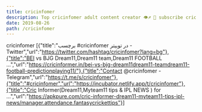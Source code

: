 ```yaml
---
title: cricinfomer
description: Top cricinfomer adult content creator 👁♐️ 👑 subscribe cricinfomer to my porn site below IG cricinfomer
date: 2019-08-26
path: /cricinfomer
---
```


cricinfomer
[{"title":"برچسب #cricinfomer در توییتر - Twitter","url":"https://twitter.com/hashtag/cricinfomer?lang=bg"},{"title":"BEI vs BJG Dream11,Dream11 team,Dream11 FOOTBALL ...","url":"https://cricinformer.in/bei-vs-bjg-dream11dream11-teamdream11-football-predictionplaying11/"},{"title":"Contact @cricinfomer - Telegram","url":"https://t.me/s/cricinfomer"},{"title":"#cricinfomer","url":"https://incubator.netlify.app/t/cricinfomer"},{"title":"Cric Informer(Dream11,Myteam11 tips & IPL NEWS ) for ...","url":"https://apkpure.com/cric-informer-dream11-myteam11-tips-ipl-news/manager.attendance.fantasycrickettips"}]

